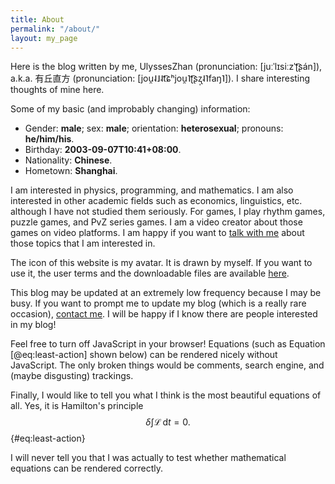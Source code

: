 ```yaml
---
title: About
permalink: "/about/"
layout: my_page
---
```


Here is the blog written by me,
UlyssesZhan (pronunciation: [juːˈlɪsiːzˈʈ͡ʂán]),
a.k.a. 有丘直方 (pronunciation: [jou̯˨˩˨t͡ɕʰjou̯˥ʈ͡ʂʐ̩˨˥faŋ˥]).
I share interesting thoughts of mine here.

Some of my basic (and improbably changing) information:

- Gender: **male**;
sex: **male**;
orientation: **heterosexual**;
pronouns: **he/him/his**.
- Birthday: **2003-09-07T10:41+08:00**.
- Nationality: **Chinese**.
- Hometown: **Shanghai**.

I am interested in physics, programming, and mathematics.
I am also interested in other academic fields such as economics, linguistics, etc.
although I have not studied them seriously.
For games, I play rhythm games, puzzle games, and PvZ series games.
I am a video creator about those games on video platforms.
I am happy if you want to [talk with me](/contact)
about those topics that I am interested in.

The icon of this website is my avatar.
It is drawn by myself.
If you want to use it, the user terms and the downloadable files are
available [here](https://github.com/UlyssesZh/drawings).

This blog may be updated at an extremely low frequency because
I may be busy.
If you want to prompt me to update my blog
(which is a really rare occasion), [contact me](/contact).
I will be happy if I know there are people interested in my blog!

Feel free to turn off JavaScript in your browser!
Equations (such as Equation [@eq:least-action] shown below)
can be rendered nicely without JavaScript.
The only broken things would be comments, search engine,
and (maybe disgusting) trackings.

Finally, I would like to tell you what I think is the most beautiful
equations of all.
Yes, it is Hamilton's principle
$$\delta\int\mathcal L\,\mathrm dt=0.$$ {#eq:least-action}

I will never tell you that I was actually to test whether
mathematical equations can be rendered correctly.
